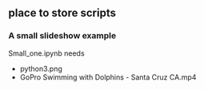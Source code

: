 ## place to store scripts


### A small slideshow example
Small_one.ipynb needs
- python3.png  
- GoPro Swimming with Dolphins - Santa Cruz CA.mp4
 
 
